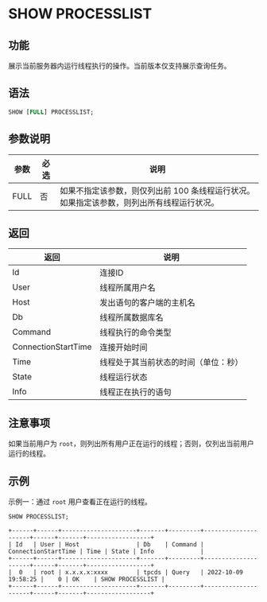 # SHOW PROCESSLIST

## 功能

展示当前服务器内运行线程执行的操作。当前版本仅支持展示查询任务。

## 语法

```SQL
SHOW [FULL] PROCESSLIST;
```

## 参数说明

| 参数 | 必选 | 说明                                                         |
| ---- | ---- | ------------------------------------------------------------ |
| FULL | 否   | 如果不指定该参数，则仅列出前 100 条线程运行状况。如果指定该参数，则列出所有线程运行状况。 |

## 返回

| 返回                | 说明                           |
| ------------------- | ------------------------------ |
| Id                  | 连接ID                         |
| User                | 线程所属用户名                 |
| Host                | 发出语句的客户端的主机名       |
| Db                  | 线程所属数据库名               |
| Command             | 线程执行的命令类型             |
| ConnectionStartTime | 连接开始时间                   |
| Time                | 线程处于其当前状态的时间（单位：秒） |
| State               | 线程运行状态                   |
| Info                | 线程正在执行的语句             |

## 注意事项

如果当前用户为 `root`，则列出所有用户正在运行的线程；否则，仅列出当前用户运行的线程。

## 示例

示例一：通过 `root` 用户查看正在运行的线程。

```Plain
SHOW PROCESSLIST;

+------+------+---------------------+-------+---------+---------------------+------+-------+------------------+
| Id   | User | Host                | Db    | Command | ConnectionStartTime | Time | State | Info             |
+------+------+---------------------+-------+---------+---------------------+------+-------+------------------+
|  0   | root | x.x.x.x:xxxx        | tpcds | Query   | 2022-10-09 19:58:25 |    0 | OK    | SHOW PROCESSLIST |
+------+------+---------------------+-------+---------+---------------------+------+-------+------------------+
```
